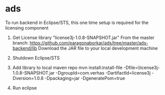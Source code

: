 # ads


To run backend in Eclipse/STS, this one time setup is required for the licensing component

1. Get License library "license3j-1.0.8-SNAPSHOT.jar"
From the master branch:
https://github.com/paragonaborkar/ads/tree/master/ads-backend/lib 
Download the JAR file to your local development machine

2. Shutdown Eclipse/STS

3. Add library to local maven repo
mvn install:install-file -Dfile=<your jar location>\license3j-1.0.8-SNAPSHOT.jar -DgroupId=com.verhas -DartifactId=license3j  -Dversion=1.0.8 -Dpackaging=jar -DgeneratePom=true
  
4. Run eclipse
  
